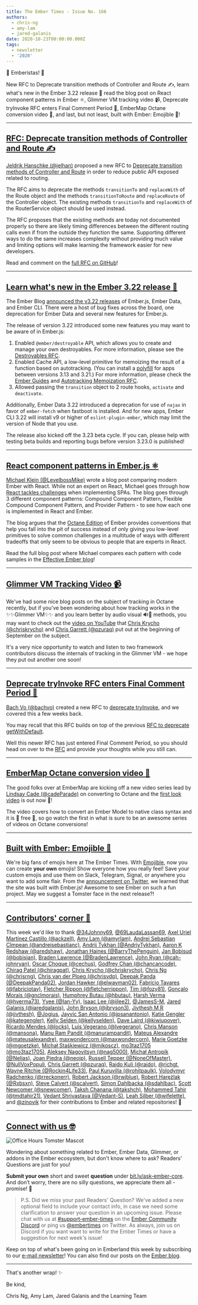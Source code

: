 ```yaml
---
title: The Ember Times - Issue No. 166
authors:
  - chris-ng
  - amy-lam
  - jared-galanis
date: 2020-10-23T00:00:00.000Z
tags:
  - newsletter
  - '2020'
---
```



👋 Emberistas! 🐹

New RFC to Deprecate transition methods of Controller and Route ✍️,
learn what's new in the Ember 3.22 release 🎉
read the blog post on React component patterns in Ember ⚛️,
Glimmer VM tracking video 📹,
Deprecate tryInvoke RFC enters Final Comment Period 📜,
EmberMap Octane conversion video 📼,
and last, but not least, built with Ember: Emojible 🥳!

<!-- READMORE -->

---

## [RFC: Deprecate transition methods of Controller and Route ✍️](https://github.com/emberjs/rfcs/pull/674)

[Jeldrik Hanschke (@jelhan)](https://github.com/jelhan) proposed a new RFC to [Deprecate transition methods of Controller and Route](https://github.com/emberjs/rfcs/pull/674) in order to reduce public API exposed related to routing.

The RFC aims to deprecate the methods `transitionTo` and `replaceWith` of the Route object and the methods `transitionToRoute` and `replaceRoute` of the Controller object. The existing methods `transitionTo` and `replaceWith` of the RouterService object should be used instead.

The RFC proposes that the existing methods are today not documented properly so there are likely timing differences between the different routing calls even if from the outside they function the same. Supporting different ways to do the same increases complexity without providing much value and limiting options will make learning the framework easier for new developers.

Read and comment on the [full RFC on GitHub](https://github.com/emberjs/rfcs/pull/674)!

---

## [Learn what's new in the Ember 3.22 release 🎉](https://blog.emberjs.com/2020/10/20/ember-3-22-released.html)

<!--alex ignore host-hostess-->
The Ember Blog [announced the v3.22 releases](https://blog.emberjs.com/2020/10/20/ember-3-22-released.html) of Ember.js, Ember Data, and Ember CLI. There were a host of bug fixes across the board, one deprecation for Ember Data and several new features for Ember.js.

The release of version 3.22 introduced some new features you may want to be aware of in Ember.js:

<!--alex ignore savage-->
1. Enabled `@ember/destroyable` API, which allows you to create and manage your own destroyables. For more information, please see the [Destroyables RFC](https://emberjs.github.io/rfcs/0580-destroyables.html).
2. Enabled Cache API, a low-level primitive for memoizing the result of a function based on autotracking. (You can install a [polyfill](https://github.com/ember-polyfills/ember-cache-primitive-polyfill) for apps between versions 3.13 and 3.21.) For more information, please check the [Ember Guides](https://guides.emberjs.com/release/in-depth-topics/autotracking-in-depth/#toc_caching-of-tracked-properties) and [Autotracking Memoization RFC](https://emberjs.github.io/rfcs/0615-autotracking-memoization.html).
3. Allowed passing the `transition` object to 2 route hooks, `activate` and `deactivate`.

Additionally, Ember Data 3.22 introduced a deprecation for use of `najax` in favor of `ember-fetch` when fastboot is installed. And for new apps, Ember CLI 3.22 will install v9 or higher of `eslint-plugin-ember`, which may limit the version of Node that you use.

The release also kicked off the 3.23 beta cycle. If you can, please help with testing beta builds and reporting bugs before version 3.23.0 is published!

---

## [React component patterns in Ember.js ⚛️](https://www.effective-ember.com/blog/react-component-patterns/)

[Michael Klein (@LevelbossMike)](https://github.com/LevelbossMike) wrote a blog post comparing modern Ember with React. While not an expert on React, Michael goes through how [React tackles challenges](https://dev.to/alexi_be3/react-component-patterns-49ho) when implementing SPAs. The blog goes through 3 different component patterns: Compound Component Pattern, Flexible Compound Component Pattern, and Provider Pattern - to see how each one is implemented in React and Ember.

<!--alex ignore obvious-->
The blog argues that the [Octane Edition](https://emberjs.com/editions/octane/) of Ember provides conventions that help you fall into the pit of success instead of only giving you low-level primitives to solve common challenges in a multitude of ways with different tradeoffs that only seem to be obvious to people that are experts in React.

Read the full blog post where Michael compares each pattern with code samples in the [Effective Ember blog](https://www.effective-ember.com/blog/react-component-patterns/)!

---

## [Glimmer VM Tracking Video 📹](https://www.youtube.com/watch?v=BjKERSRpPeI)

We've had some nice blog posts on the subject of tracking in Octane recently, but if you've been wondering about how tracking works in the ✨✨Glimmer VM✨✨ and you learn better by audio visual 🔊📼 methods, you may want to check out the [video on YouTube](https://www.youtube.com/watch?v=BjKERSRpPeI) that [Chris Krycho (@chriskrycho)](https://github.com/chriskrycho) and [Chris Garrett (@pzuraq)](https://github.com/pzuraq) put out at the beginning of September on the subject.

It's a very nice opportunity to watch and listen to two framework contributors discuss the internals of tracking in the Glimmer VM - we hope they put out another one soon!

---

## [Deprecate tryInvoke RFC enters Final Comment Period 📜](https://twitter.com/emberjs/status/1319720127320018944)

[Bach Vo (@bachvo)](https://github.com/bachvo) created a new RFC to [deprecate tryInvoke](https://github.com/emberjs/rfcs/pull/673), and we covered this a few weeks back.

You may recall that this RFC builds on top of the previous [RFC to deprecate getWithDefault](https://emberjs.github.io/rfcs/0554-deprecate-getwithdefault.html).

<!--alex ignore just-->
Well this newer RFC has just entered Final Comment Period, so you should head on over to the [RFC](https://github.com/emberjs/rfcs/pull/673) and provide your thoughts while you still can.

---

## [EmberMap Octane conversion video 📼](https://twitter.com/ember_map/status/1319715247423369216)

The good folks over at EmberMap are kicking off a new video series lead by [Lindsay Cade (@cadeParade)](https://github.com/cadeParade) on converting to Octane and the [first look video](https://embermap.com/topics/converting-to-octane-first-look/converting-a-model) is out now 🎉!

The video covers how to convert an Ember Model to native class syntax and it is 💸 free 💸, so go watch the first in what is sure to be an awesome series of videos on Octane conversions!

---

## [Built with Ember: Emojible 🥳](https://creator.emojible.store/)

We're big fans of emojis here at The Ember Times. With [Emojible](https://creator.emojible.store/), now you can create **your own** emojis! Show everyone how you really feel! Save your custom emojis and use them on Slack, Telegram, Signal, or anywhere you want to add some flair. From the [announcement on Twitter](https://twitter.com/emojible/status/1318534253471256576), we learned that the site was built with Ember.js! Awesome to see Ember on such a fun project. May we suggest a Tomster face in the next release?!

---

## [Contributors' corner 👏](https://guides.emberjs.com/release/contributing/repositories/)

<p>This week we'd like to thank <a href="https://github.com/34Johnny69" rel="noopener noreferrer" target="_blank">@34Johnny69</a>, <a href="https://github.com/69LaudaLassan69" rel="noopener noreferrer" target="_blank">@69LaudaLassan69</a>, <a href="https://github.com/ackzell" rel="noopener noreferrer" target="_blank">Axel Uriel Martínez Castillo (@ackzell)</a>, <a href="https://github.com/amyrlam" rel="noopener noreferrer" target="_blank">Amy Lam (@amyrlam)</a>, <a href="https://github.com/andreisebastianc" rel="noopener noreferrer" target="_blank">Andrei Sebastian Cîmpean (@andreisebastianc)</a>, <a href="https://github.com/AndriyTykhan" rel="noopener noreferrer" target="_blank">Andrii Tykhan (@AndriyTykhan)</a>, <a href="https://github.com/aredshaw" rel="noopener noreferrer" target="_blank">Aaron K Redshaw (@aredshaw)</a>, <a href="https://github.com/BarryThePenguin" rel="noopener noreferrer" target="_blank">Jonathan Haines (@BarryThePenguin)</a>, <a href="https://github.com/bobisjan" rel="noopener noreferrer" target="_blank">Jan Bobisud (@bobisjan)</a>, <a href="https://github.com/BradenLawrence" rel="noopener noreferrer" target="_blank">Braden Lawrence (@BradenLawrence)</a>, <a href="https://github.com/cah-johnryan" rel="noopener noreferrer" target="_blank">John Ryan (@cah-johnryan)</a>, <a href="https://github.com/cechus" rel="noopener noreferrer" target="_blank">Oscar Choque (@cechus)</a>, <a href="https://github.com/chancancode" rel="noopener noreferrer" target="_blank">Godfrey Chan (@chancancode)</a>, <a href="https://github.com/chiragpat" rel="noopener noreferrer" target="_blank">Chirag Patel (@chiragpat)</a>, <a href="https://github.com/chriskrycho" rel="noopener noreferrer" target="_blank">Chris Krycho (@chriskrycho)</a>, <a href="https://github.com/chrisrng" rel="noopener noreferrer" target="_blank">Chris Ng (@chrisrng)</a>, <a href="https://github.com/chrisvdp" rel="noopener noreferrer" target="_blank">Chris van der Ploeg (@chrisvdp)</a>, <a href="https://github.com/DeepakPanda02" rel="noopener noreferrer" target="_blank">Deepak Panda (@DeepakPanda02)</a>, <a href="https://github.com/elwayman02" rel="noopener noreferrer" target="_blank">Jordan Hawker (@elwayman02)</a>, <a href="https://github.com/fabriciotav" rel="noopener noreferrer" target="_blank">Fabrício Tavares (@fabriciotav)</a>, <a href="https://github.com/fletcherrippon" rel="noopener noreferrer" target="_blank">Fletcher Rippon (@fletcherrippon)</a>, <a href="https://github.com/fozy81" rel="noopener noreferrer" target="_blank">Tim (@fozy81)</a>, <a href="https://github.com/gnclmorais" rel="noopener noreferrer" target="_blank">Gonçalo Morais (@gnclmorais)</a>, <a href="https://github.com/hbutau" rel="noopener noreferrer" target="_blank">Humphrey Butau (@hbutau)</a>, <a href="https://github.com/hverma73" rel="noopener noreferrer" target="_blank">Harsh Verma (@hverma73)</a>, <a href="https://github.com/Ian-Yy" rel="noopener noreferrer" target="_blank">Yyee (@Ian-Yy)</a>, <a href="https://github.com/ijlee2" rel="noopener noreferrer" target="_blank">Isaac Lee (@ijlee2)</a>, <a href="https://github.com/JamesS-M" rel="noopener noreferrer" target="_blank">@JamesS-M</a>, <a href="https://github.com/jaredgalanis" rel="noopener noreferrer" target="_blank">Jared Galanis (@jaredgalanis)</a>, <a href="https://github.com/jbryson3" rel="noopener noreferrer" target="_blank">John Bryson (@jbryson3)</a>, <a href="https://github.com/jivthesh" rel="noopener noreferrer" target="_blank">Jivthesh M R (@jivthesh)</a>, <a href="https://github.com/Jogius" rel="noopener noreferrer" target="_blank">@Jogius</a>, <a href="https://github.com/jpsanantonio" rel="noopener noreferrer" target="_blank">Jayvic San Antonio (@jpsanantonio)</a>, <a href="https://github.com/kategengler" rel="noopener noreferrer" target="_blank">Katie Gengler (@kategengler)</a>, <a href="https://github.com/kellyselden" rel="noopener noreferrer" target="_blank">Kelly Selden (@kellyselden)</a>, <a href="https://github.com/kiwiupover" rel="noopener noreferrer" target="_blank">Dave Laird (@kiwiupover)</a>, <a href="https://github.com/locks" rel="noopener noreferrer" target="_blank">Ricardo Mendes (@locks)</a>, <a href="https://github.com/lvegerano" rel="noopener noreferrer" target="_blank">Luis Vegerano (@lvegerano)</a>, <a href="https://github.com/mansona" rel="noopener noreferrer" target="_blank">Chris Manson (@mansona)</a>, <a href="https://github.com/manurampandit" rel="noopener noreferrer" target="_blank">Manu Ram Pandit (@manurampandit)</a>, <a href="https://github.com/mateusalexandre" rel="noopener noreferrer" target="_blank">Mateus Alexandre (@mateusalexandre)</a>, <a href="https://github.com/maxwondercorn" rel="noopener noreferrer" target="_blank">maxwondercorn (@maxwondercorn)</a>, <a href="https://github.com/mgoetzke" rel="noopener noreferrer" target="_blank">Marie Goetzke (@mgoetzke)</a>, <a href="https://github.com/mikoscz" rel="noopener noreferrer" target="_blank">Michał Staśkiewicz (@mikoscz)</a>, <a href="https://github.com/mo3taz1705" rel="noopener noreferrer" target="_blank">mo3taz1705 (@mo3taz1705)</a>, <a href="https://github.com/nag5000" rel="noopener noreferrer" target="_blank">Aleksey Nagovitsyn (@nag5000)</a>, <a href="https://github.com/Nelias" rel="noopener noreferrer" target="_blank">Michał Antropik (@Nelias)</a>, <a href="https://github.com/neojp" rel="noopener noreferrer" target="_blank">Joan Piedra (@neojp)</a>, <a href="https://github.com/NoneOfMaster" rel="noopener noreferrer" target="_blank">Russell Tepper (@NoneOfMaster)</a>, <a href="https://github.com/NullVoxPopuli" rel="noopener noreferrer" target="_blank">@NullVoxPopuli</a>, <a href="https://github.com/pzuraq" rel="noopener noreferrer" target="_blank">Chris Garrett (@pzuraq)</a>, <a href="https://github.com/raido" rel="noopener noreferrer" target="_blank">Raido Kuli (@raido)</a>, <a href="https://github.com/richgt" rel="noopener noreferrer" target="_blank">@richgt</a>, <a href="https://github.com/Rockin4Life33" rel="noopener noreferrer" target="_blank">Wayne Ritchie (@Rockin4Life33)</a>, <a href="https://github.com/rohitpaulk" rel="noopener noreferrer" target="_blank">Paul Kuruvilla (@rohitpaulk)</a>, <a href="https://github.com/rreckonerr" rel="noopener noreferrer" target="_blank">Volodymyr Radchenko (@rreckonerr)</a>, <a href="https://github.com/rwjblue" rel="noopener noreferrer" target="_blank">Robert Jackson (@rwjblue)</a>, <a href="https://github.com/Rxbsxn" rel="noopener noreferrer" target="_blank">Robert Harężlak (@Rxbsxn)</a>, <a href="https://github.com/scalvert" rel="noopener noreferrer" target="_blank">Steve Calvert (@scalvert)</a>, <a href="https://github.com/sdahlbac" rel="noopener noreferrer" target="_blank">Simon Dahlbacka (@sdahlbac)</a>, <a href="https://github.com/snewcomer" rel="noopener noreferrer" target="_blank">Scott Newcomer (@snewcomer)</a>, <a href="https://github.com/takshch" rel="noopener noreferrer" target="_blank">Taksh Chanana (@takshch)</a>, <a href="https://github.com/tmdtahir21" rel="noopener noreferrer" target="_blank">Mohammed Tahir (@tmdtahir21)</a>, <a href="https://github.com/Vedant-S" rel="noopener noreferrer" target="_blank">Vedant Shrivastava (@Vedant-S)</a>, <a href="https://github.com/wifelette" rel="noopener noreferrer" target="_blank">Leah Silber (@wifelette)</a>, and <a href="https://github.com/zinovik" rel="noopener noreferrer" target="_blank">@zinovik</a> for their contributions to Ember and related repositories! 💖</p>

---

## [Connect with us 🤓](https://docs.google.com/forms/d/e/1FAIpQLScqu7Lw_9cIkRtAiXKitgkAo4xX_pV1pdCfMJgIr6Py1V-9Og/viewform)

<div class="blog-row">
  <img class="float-right small transparent padded" alt="Office Hours Tomster Mascot" title="Readers' Questions" src="/images/tomsters/officehours.png" />

  <p>Wondering about something related to Ember, Ember Data, Glimmer, or addons in the Ember ecosystem, but don't know where to ask? Readers’ Questions are just for you!</p>

  <p><strong>Submit your own</strong> short and sweet <strong>question</strong> under <a href="https://bit.ly/ask-ember-core" target="rq">bit.ly/ask-ember-core</a>. And don’t worry, there are no silly questions, we appreciate them all - promise! 🤞</p>
</div>

> P.S. Did we miss your past Readers' Question? We've added a new optional field to include your contact info, in case we need some clarification to answer your question in an upcoming issue. Please chat with us at <a href="https://discordapp.com/channels/480462759797063690/485450546887786506">#support-ember-times</a> on the <a href="https://discordapp.com/invite/zT3asNS">Ember Community Discord</a> or ping us <a href="https://twitter.com/embertimes">@embertimes</a> on Twitter. As always, join us on Discord if you want want to write for the Ember Times or have a suggestion for next week's issue!</p>

<div>
  <p>Keep on top of what's been going on in Emberland this week by subscribing to our <a href="https://the-emberjs-times.ongoodbits.com/">e-mail newsletter</a>! You can also find our posts on the <a href="https://emberjs.com/blog/tags/newsletter.html">Ember blog</a>.</p>
</div>

---

That's another wrap! ✨

Be kind,

Chris Ng, Amy Lam, Jared Galanis and the Learning Team
